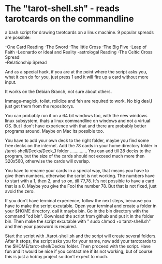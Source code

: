 #  The "tarot-shell.sh" - reads tarotcards on the commandline 
a bash script for drawing tarotcards on a linux machine. 
9 popular spreads are possible:

-One Card Reading				-The Sword 
-The little Cross	    -The Big Five
-Leap of Faith				    -Leonardo or Ideal and Reality
-astrologal Reading			-The Celtic Cross Spread	
-Relationship Spread

And as a special hack, if you are at the point where the script asks you, what it can do for you, just press 1 and it will fire up a card without more input.





It works on the Debian Branch, not sure about others.

Immage-magick, toilet, rolldice and feh are required to work. 
No big deal,I just get them from the repositorys.

You can probably run it on a 64 bit windows too, with the new windows linux subsystem, thats a linux commandline on windows and not a virtual OS. But I don't have experience with that and there are probably better programs around.
Maybe on Mac its possible too.




 You have to add your own deck to the right folder, maybe you find some free decks on the internet. 
 Add the 78 cards in your home directory folder in /tarot-shell/Decks/Deck_1 folder ..............
 You can add till 28 decks to the program, but the size of the cards should not exceed much more then 320x560, 
 otherwise the cards will overlap.

 You have to rename your cards in a special way, that means you have to give them numbers, otherwise the script is not working.
 The numbers have to start with a 1, then 2, and so on, till 77,78. 
 It's not possible to have a card that is a 0.
 Maybe you give the Fool the number 78. But that is not fixed, just avoid the zero.

 If you don't have terminal experience, follow the next steps, because you have to make the script excutable.
 Open your terminal and create a folder in your $HOME directory, call it maybe bin.
 Go in the bin directory with the command "cd bin".
 Download the script from github and put it in the folder bin.
 Then make the script excutable with " sudo chmod +x tarot-shell.sh"
 and then your password is required.
 
 Start the script with ./tarot-shell.sh  and the script will create several folders.
 After it stops, the script asks you for your name, now add your tarotcards to the $HOME/tarot-shell/Decks/ folder.
 Then proceed with the script.
 Have fun and it would be nice if you contact me if its not working, but of course this is just a hobby project so don't
 expect to much. 
 


